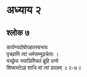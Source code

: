 # अध्याय २

## श्लोक ७

कार्पण्यदोषोपहतस्वभावः<br>पृच्छामि त्वां धर्मसम्मूढचेताः ।<br>यच्छ्रेयः स्यान्निश्चितं ब्रूहि तन्मे<br>शिष्यस्तेऽहं शाधि मां त्वां प्रपन्नम् ॥ २-७॥<br><br>

